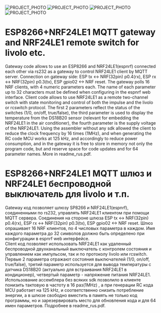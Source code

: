 ![PROJECT_PHOTO](https://raw.githubusercontent.com/alutov/nrf24le1-espnrf_gateway_and_remote_switch_for_livolo_etc/master/other/livolo1.jpg)
![PROJECT_PHOTO](https://raw.githubusercontent.com/alutov/nrf24le1-espnrf_gateway_and_remote_switch_for_livolo_etc/master/other/livolo2.jpg)
![PROJECT_PHOTO](https://raw.githubusercontent.com/alutov/nrf24le1-espnrf_gateway_and_remote_switch_for_livolo_etc/master/other/espnrf3.jpg)
![PROJECT_PHOTO]( https://raw.githubusercontent.com/alutov/nrf24le1-espnrf_gateway_and_remote_switch_for_livolo_etc/master/other/espnrf4.jpg)
# ESP8266+NRF24LE1 MQTT gateway and NRF24LE1 remote switch for livolo etc.

   Gateway code allows to use an ESP8266 and NRF24LE1(espnrf) connected each other via rs232 as a gateway to control NRF24LE1 client by
MQTT server. Connection on gateway side: ESP tx <-> NRF(32pin) p0.4(rx), ESP rx <-> NRF(32pin) p0.3(tx), ESP gpio02 <-> NRF reset. The gateway polls 16 NRF clients, with 4 numeric parameters each. The name of each parameter up to 32 characters must be defined when configuring in the espnrf web interface.
   Client code allows to use NRF24LE1 as a remote two-channel switch with state monitoring and control of both the impulse and the livolo or rcswitch protocol. The first 2 parameters reflect the status of the switches (1/0, on/off, true/false), the third parameter is used to display the temperature from the DS18B20 sensor (relevant for embedding the NRF24LE1 in the air conditioner), the fourth parameter is the supply voltage of the NRF24LE1. Using the assembler without any sdk allowed the client to reduce the clock frequency by 16 times (1MHz), and when generating the RC code MCU works at 125 kHz, and accordingly to reduce power consumption, and in the gateway it is free to store in memory not only the program code, but and reserve space for code updates and for 64 parameter names. More in readme_rus.pdf.



# ESP8266+NRF24LE1 MQTT шлюз и NRF24LE1 беспроводной выключатель для livolo и т.п.

   Gateway код позволяет шлюзу SP8266 и NRF24LE1(espnrf), соединенными по rs232, управлять NRF24LE1 клиентом  при помощи MQTT сервера.
Соединения на стороне шлюза ESP tx <-> NRF(32pin) p0.4(rx), ESP rx <-> NRF(32pin) p0.3(tx), ESP gpio02 <-> NRF reset. Шлюз опрашивает 16 NRF клиентов, по 4 числовых параметра в каждом. Имя каждого параметра до 32 символов должно быть определено при конфигурации  в espnrf web интерфейсе.  
   Client код позволяет использовать NRF24LE1 как удаленный беспроводной двухканальный выключатель с контролем состояния и управлением как импульсом, так и по протоколу livolo или rcswitch. Первые 2 параметра отражают состояния выключателей (1/0, on/off, true/false), третий параметр используется для вывода температуры с датчика DS18B20 (актуально для встраивания NRF24LE1 в кондиционер), четвертый параметр - напряжение питания NRF24LE1. Использование ассемблера без всяких sdk позволило в клиенте понизить тактовую в частоту в 16 раз(1MHz) , а при генерации RC кода MCU работает на 125 kHz, и соответственно снизить потребление энергии, а в шлюзе свободно вместить в память не только код программы, но и зарезервировать место для обновления кода и для 64 имен параметров. Подробнее в readme_rus.pdf. 
